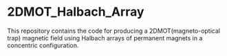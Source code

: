 # 2DMOT_Halbach_Array

This repository contains the code for producing a 2DMOT(magneto-optical trap) magnetic field using Halbach arrays of permanent magnets in a concentric configuration.

